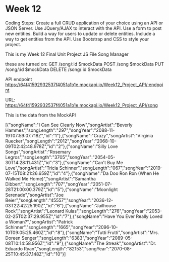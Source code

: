 # Week 12

Coding Steps:
Create a full CRUD application of your choice using an API or JSON Server.
Use JQuery/AJAX to interact with the API. 
Use a form to post new entities.
Build a way for users to update or delete entities.
Include a way to get entities from the API.
Use Bootstrap and CSS to style your project.

This is my Week 12 Final Unit Project JS File
Song Manager

these are turned on: 
GET  /song/:id   $mockData
POST /song       $mockData
PUT  /song/:id   $mockData
DELETE /song/:id $mockData

API endpoint https://64f41592932537f4051a1b1e.mockapi.io/Week12_Project_API/:endpoint

URL: https://64f41592932537f4051a1b1e.mockapi.io/Week12_Project_API/song

This is the data from the MockAPI

[{"songName":"I Can See Clearly Now","songArtist":"Beverly Hammes","songLength":"297","songYear":"2088-11-19T07:59:07.718Z","id":"1"},{"songName":"Crazy","songArtist":"Virginia Ruecker","songLength":"2012","songYear":"2068-10-09T02:42:48.978Z","id":"2"},{"songName":"Silly Love Songs","songArtist":"Rosemary Legros","songLength":"3705","songYear":"2054-05-30T14:28:11.431Z","id":"3"},{"songName":"Can't Buy Me Love","songArtist":"Tricia Schinner","songLength":"067","songYear":"2019-07-15T08:21:26.659Z","id":"4"},{"songName":"Da Doo Ron Ron (When He Walked Me Home)","songArtist":"Samantha Dibbert","songLength":"707","songYear":"2051-07-28T21:00:00.379Z","id":"5"},{"songName":"Moonlight Serenade","songArtist":"Joe Beier","songLength":"45557","songYear":"2036-12-03T22:42:25.190Z","id":"6"},{"songName":"Jailhouse Rock","songArtist":"Leonard Kulas","songLength":"276","songYear":"2053-02-25T02:37:29.955Z","id":"7"},{"songName":"Have You Ever Really Loved a Woman?","songArtist":"Patrick Schinner","songLength":"1665","songYear":"2096-10-10T09:05:25.460Z","id":"8"},{"songName":"Tutti Frutti","songArtist":"Mrs. Doreen Senger","songLength":"6383","songYear":"2089-05-08T10:14:58.956Z","id":"9"},{"songName":"The Streak","songArtist":"Dr. Eduardo Ryan","songLength":"82153","songYear":"2070-08-25T10:45:37.148Z","id":"10"}]